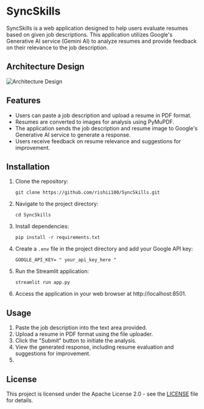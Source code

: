 # SyncSkills

SyncSkills is a web application designed to help users evaluate resumes based on given job descriptions. This application utilizes Google's Generative AI service (Gemini AI) to analyze resumes and provide feedback on their relevance to the job description.


## Architecture Design

![Architecture Design](https://github.com/rishii100/SyncSkills/assets/98979613/4b907aa1-2488-4f25-9bbd-db4ecd5382d7)

## Features

- Users can paste a job description and upload a resume in PDF format.
- Resumes are converted to images for analysis using PyMuPDF.
- The application sends the job description and resume image to Google's Generative AI service to generate a response.
- Users receive feedback on resume relevance and suggestions for improvement.

## Installation

1. Clone the repository:
   ```
   git clone https://github.com/rishii100/SyncSkills.git
   ```

2. Navigate to the project directory:
   ```
   cd SyncSkills
   ```

3. Install dependencies:
   ```
   pip install -r requirements.txt
   ```

4. Create a `.env` file in the project directory and add your Google API key:
   ```
   GOOGLE_API_KEY= " your_api_key_here "
   ```

5. Run the Streamlit application:
   ```
   streamlit run app.py
   ```

6. Access the application in your web browser at http://localhost:8501.

## Usage

1. Paste the job description into the text area provided.
2. Upload a resume in PDF format using the file uploader.
3. Click the "Submit" button to initiate the analysis.
4. View the generated response, including resume evaluation and suggestions for improvement.
5. 
## License

This project is licensed under the Apache License 2.0 - see the [LICENSE](LICENSE) file for details.
